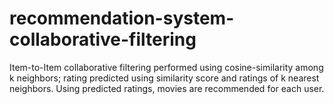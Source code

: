 # recommendation-system-collaborative-filtering
Item-to-Item collaborative filtering performed using cosine-similarity among k neighbors; rating predicted using similarity score and ratings of k nearest neighbors. Using predicted ratings, movies are recommended for each user.
